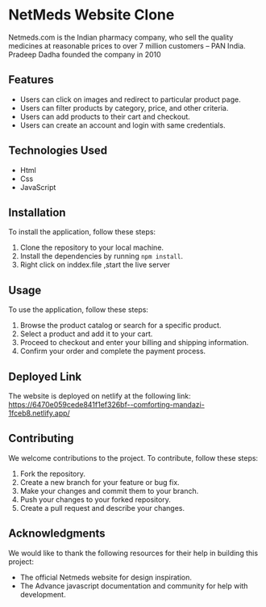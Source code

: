 
# NetMeds Website Clone

Netmeds.com is the  Indian  pharmacy company, who sell the quality medicines at reasonable prices to over 7 million customers – PAN India. Pradeep Dadha founded the company in 2010

## Features

- Users can click on images  and redirect to particular product page.
- Users can filter products by category, price, and other criteria.
- Users can add products to their cart and checkout.
- Users can create an account and login with same credentials.

## Technologies Used

- Html
- Css
- JavaScript


## Installation

To install the application, follow these steps:

1. Clone the repository to your local machine.
2. Install the dependencies by running `npm install`.
3. Right click on inddex.file ,start the live server 

## Usage

To use the application, follow these steps:

1. Browse the product catalog or search for a specific product.
2. Select a product and add it to your cart.
3. Proceed to checkout and enter your billing and shipping information.
4. Confirm your order and complete the payment process.


## Deployed Link

The website is deployed on netlify at the following link: https://6470e059cede841f1ef326bf--comforting-mandazi-1fceb8.netlify.app/

## Contributing

We welcome contributions to the project. To contribute, follow these steps:

1. Fork the repository.
2. Create a new branch for your feature or bug fix.
3. Make your changes and commit them to your branch.
4. Push your changes to your forked repository.
5. Create a pull request and describe your changes.


## Acknowledgments

We would like to thank the following resources for their help in building this project:

- The official Netmeds website for design inspiration.
- The Advance javascript documentation and community for help with development.
